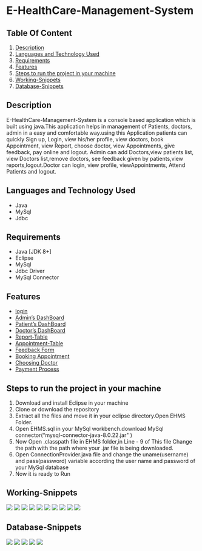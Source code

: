 # E-HealthCare-Management-System
<h2>Table Of Content</h2>
<ol>
  <li><a href="#description">Description</a></li>
  <li><a href="#lat">Languages and Technology Used</a></li>
  <li><a href="#Req">Requirements</li>
  <li><a href="#features">Features</a></li>
  <li><a href="#steps">Steps to run the project in your machine</a></li>
  <li ><a href="#ws">Working-Snippets</a></li>
  <li><a href="#cs"> Database-Snippets</a></li>

</ol>
<h2 id="description">Description</h2>
 E-HealthCare-Management-System is a console based application which is built using java.This application helps in management of  Patients, doctors, admin in a easy and comfortable way.using this Application patients can quickly Sign up, Login, view his/her profile, view doctors, book Appointment, view Report, choose doctor, view Appointments, give feedback, pay online and logout. Admin can add Doctors,view patients list, view Doctors list,remove doctors, see feedback given by patients,view reports,logout.Doctor can login, view profile, viewAppointments, Attend Patients and logout. 
 
 <h2 id="lat">Languages and Technology Used</h2>
 <ul>
  <li>Java</li>
  <li>MySql</li>
  <li>Jdbc</li>
</ul>
<h2 id="Req">Requirements</h2>
<ul>
  <li>Java [JDK 8+]</li>
  <li>Eclipse</li>
  <li>MySql</li>
  <li>Jdbc Driver</li>
  <li>MySql Connector</li>
</ul>
 <h2 id="features">Features</h2>
 <ul>
  <li><a href="#login">login</a></li>
  <li><a href="#Admin">Admin’s DashBoard</a></li>
  <li><a href="#Patient">Patient’s DashBoard</a></li>
  <li><a href="#Doctor">Doctor’s DashBoard</a></li>
  <li><a href="#Report">Report-Table</a></li>
  <li><a href="#Appointment">Appointment-Table</a></li>
  <li><a href="#feedback">Feedback Form</a></li>
  <li><a href="#Booking">Booking Appointment</li>
  <li ><a href="#choose">Choosing Doctor</a></li>
  <li ><a href="#Payment">Payment Process</a></li>
 </ul>
 <h2 id="steps">Steps to run the project in your machine</h2>
 <ol>
   <li>Download and install Eclipse in your machine</li>
    <li>Clone or download the repository</li>
    <li>Extract all the files and move it in your eclipse directory.Open EHMS Folder.</li>
   <li>Open EHMS.sql in your MySql workbench.download MySql connector(“mysql-connector-java-8.0.22.jar" ) </li>
   <li>Now Open .classpath file in EHMS folder,in Line - 9 of This file Change the  path with the path where your .jar file is being downloaded. </li>
   <li>Open ConnectionProvider.java file and change the uname(username) and pass(password) variable according the user name and password of your MySql database</li>
   <li>Now it is ready to Run</li>
 </ol>
 <h2 id="ws">Working-Snippets</h2>
<img id="login" src="snippets/Login.png">
<img id="Admin" src="snippets/Admin.png">
<img id="Patient" src="snippets/Patient.png">
<img id="Doctor" src="snippets/Doctor.png">
<img id="Report" src="snippets/Report.png">
<img id ="Appointment" src="snippets/Appointment.png">
<img id="feedback" src="snippets/Feedback.png">
<img id="Booking" src="snippets/BookingAppointment.png">
<img id="choose" src="snippets/choosingDoctor.png">
<img id="Payment" src="snippets/paymentProcess.png">
<h2 id="cs">Database-Snippets</h2>
<img id="a" src="snippets/Database/Schema.png">
<img id="b" src="snippets/Database/User-PatientTable.png">
<img id="c" src="snippets/Database/Doctor-AppointmentTable.png">
<img id="d" src="snippets/Database/ExampleDoctorInputs.png">
<img id="e" src="snippets/Database/Report-FeebackTable.png">

